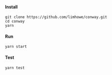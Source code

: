 #### Install
```shell
git clone https://github.com/limhowe/conway.git
cd conway
yarn
```

#### Run
```shell
yarn start
```

#### Test
```shell
yarn test
```
